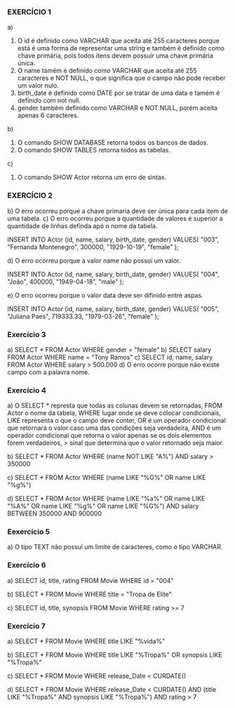 ### EXERCÍCIO 1
a)
1. O id é definido como VARCHAR que aceita até 255 caracteres porque está é uma forma de representar uma string e também é definido como chave primária, pois todos itens devem possuir uma chave primária única.
2. O name tamém é definido como VARCHAR que aceita até 255 caracteres e NOT NULL, o que significa que o campo não pode receber um valor nulo.
3. birth_date é definido como DATE por se tratar de uma data e tamém é definido com not null.
4. gender também definido como VARCHAR e NOT NULL, porém aceita apenas 6 caracteres.

b)
1. O comando SHOW DATABASE retorna todos os bancos de dados.
2. O comando SHOW TABLES retorna todos as tabelas.

c)
1. O comando SHOW Actor retorna um erro de sintax.

### EXERCÍCIO 2
b) O erro ocorreu porque a chave primaria deve ser única para cada item de uma tabela.
c) O erro ocorreu porque a quantidade de valores é superior a quantidade de linhas definda apó o nome da tabela.

INSERT INTO Actor (id, name, salary, birth_date, gender)
VALUES(
  "003", 
  "Fernanda Montenegro",
  300000,
  "1929-10-19", 
  "female"
);

d) O erro ocorreu porque a valor name não possuí um valor.

INSERT INTO Actor (id, name, salary, birth_date, gender)
VALUES(
  "004",
  "João",
  400000,
  "1949-04-18", 
  "male"
);

e) O erro ocorreu porque o valor data deve ser difinido entre aspas.

INSERT INTO Actor (id, name, salary, birth_date, gender)
VALUES(
  "005", 
  "Juliana Paes",
  719333.33,
  "1979-03-26", 
  "female"
);


### Exercício 3

a) SELECT * FROM Actor WHERE gender = "female"
b) SELECT salary FROM Actor WHERE name = "Tony Ramos"
c) SELECT id, name, salary FROM Actor WHERE salary > 500.000
d) O erro ocorre porque não existe campo com a palavra nome.

### Exercício 4

a) O SELECT * represta que todas as colunas devem se retornadas, FROM Actor o nome da tabela, WHERE lugar onde se deve colocar condicionais, LIKE representa o que o campo deve conter, OR é um operador condicional que retornará o valor caso uma das condições seja verdadeira, AND é um operador condicional que retorna o valor apenas se os dois elementos forem verdadeiros, > sinal que determina que o valor retornado seja maior.

b) SELECT * FROM Actor
WHERE (name NOT LIKE "A%") AND salary > 350000

c) SELECT * FROM Actor
WHERE (name LIKE "%G%" OR name LIKE "%g%")

d) SELECT * FROM Actor
WHERE (name LIKE "%a%" OR name LIKE "%A%" OR name LIKE "%g%" OR name LIKE "%G%")
  AND salary BETWEEN 350000 AND 900000


### Eexercício 5

a) O tipo TEXT não possuí um limite de caracteres, como o tipo VARCHAR.


### Exercício 6

a) SELECT id, title, rating FROM Movie
WHERE id = "004"

b) SELECT * FROM Movie
WHERE title = "Tropa de Elite"

c) SELECT id, title, synopsis FROM Movie
WHERE rating >= 7

### Exercício 7

a) SELECT * FROM Movie
WHERE title LIKE "%vida%"

b) SELECT * FROM Movie
WHERE title LIKE "%Tropa%" OR synopsis LIKE "%Tropa%"

c) SELECT * FROM Movie
WHERE release_Date < CURDATE()

d) SELECT * FROM Movie
WHERE release_Date < CURDATE() AND (title LIKE "%Tropa%" AND synopsis LIKE "%Tropa%") AND rating > 7
